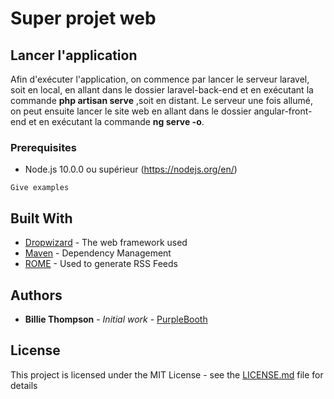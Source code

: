 # Super projet web

## Lancer l'application

Afin d'exécuter l'application, on commence par lancer le serveur laravel, soit en local, en allant dans le dossier laravel-back-end et en exécutant la commande __php artisan serve__ ,soit en distant. Le serveur une fois allumé, on peut ensuite lancer le site web en allant dans le dossier angular-front-end et en exécutant la commande __ng serve -o__.

### Prerequisites

- Node.js 10.0.0 ou supérieur (https://nodejs.org/en/)

```
Give examples
```

## Built With

* [Dropwizard](http://www.dropwizard.io/1.0.2/docs/) - The web framework used
* [Maven](https://maven.apache.org/) - Dependency Management
* [ROME](https://rometools.github.io/rome/) - Used to generate RSS Feeds

## Authors

* **Billie Thompson** - *Initial work* - [PurpleBooth](https://github.com/PurpleBooth)

## License

This project is licensed under the MIT License - see the [LICENSE.md](LICENSE.md) file for details

